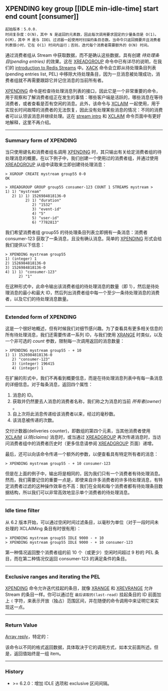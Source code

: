 ## XPENDING key group [[IDLE min-idle-time] start end count [consumer]]

    起始版本：5.0.0.
    时间复杂度：O(N)，其中 N 是返回的元素数，因此每次调用要求固定的少量条目是 O(1)。O(M)，其中 M 是与 IDEL 过滤器一起使用时扫描的条目总数。当命令只返回摘要并且消费者列表很小时，它在 O(1) 时间内运行；否则，迭代每个消费者需要额外的 O(N) 时间。

通过消费者组从 Stream 中获取数据，而不是确认这些数据，具有创建 _待处理条目(pending entries)_ 的效果。这在 [XREADGROUP](xreadgroup.md) 命令中已有详尽的说明，在我们的 [introduction to Redis Streams](../topics/streams-intro.md) 中。[XACK](xack.md) 命令会立即从待处理条目列表 (pending entries list, PEL) 中移除大待处理条目，因为一旦消息被处理成功，消费者组就不再需要跟踪它并记住消息的当前所有者。

[XPENDING](xpending.md) 命令是检查待处理消息列表的接口，因此它是一个非常重要的命令，用于观察和了解消费者组正在发生的事情：哪些客户端是活跃的，哪些消息在等待消费者，或者查看是否有空闲的消息。此外，该命令与 [XCLAIM](xclaim.md) 一起使用，用于实现长时间故障的消费者的无法恢复，因此没有处理某些消息的情况：不同的消费者可以认领该消息并继续处理。这在 [stream intro](../topics/streams-intro.md) 和 [XCLAIM](xclaim.md) 命令页面中有更好地解释，这里不再介绍。

---

### Summary form of XPENDING

当只使用键名和消费者组名调用 [XPENDING](xpending.md) 时，其只输出有关给定消费者组的待处理消息的概要。在以下例子中，我们创建一个使用过的消费者组，并通过使用 [XREADGROUP](xreadgroup.md) 从组中读取来立即创建待处理消息：

```
> XGROUP CREATE mystream group55 0-0
OK

> XREADGROUP GROUP group55 consumer-123 COUNT 1 STREAMS mystream >
1) 1) "mystream"
   2) 1) 1) 1526984818136-0
         2) 1) "duration"
            2) "1532"
            3) "event-id"
            4) "5"
            5) "user-id"
            6) "7782813"
```

我们希望消费者组 group55 的待处理条目列表立即拥有一条消息：消费者 consumer-123 获取了一条消息，且没有确认消息。简单的 [XPENDING](xpending.md) 形式会给我们提供以下信息：

```
> XPENDING mystream group55
1) (integer) 1
2) 1526984818136-0
3) 1526984818136-0
4) 1) 1) "consumer-123"
      2) "1"
```

在这种形式中，此命令输出该消费者组的待处理消息的数量（即 1），然后是待处理消息的最小和最大 ID，然后列出消费者组中每一个至少一条待处理消息的消费者，以及它们的待处理消息数量。

---

### Extended form of XPENDING

这是一个很好地概述，但有时候我们对细节感兴趣。为了查看具有更多相关信息的所有待处理消息，我们还需要传递一系列 ID，与我们使用 [XRANGE](xrange.md) 时类似，以及一个非可选的 _count_ 参数，限制每一次调用返回的消息数量：

```
> XPENDING mystream group55 - + 10
1) 1) 1526984818136-0
   2) "consumer-123"
   3) (integer) 196415
   4) (integer) 1
```

在扩展的形式中，我们不再看到概要信息，而是在待处理消息列表中有每一条消息的详细信息。对于每条消息，返回四个属性：

1. 消息的 ID。
2. 获取并仍然要去人消息的消费者名称，我们称之为消息的当前 _所有者(owner)_ 。
3. 自上次将此消息传递给该消费者以来，经过的毫秒数。
4. 该消息被传递的次数。

交付计数器(deliveries counter)，即数组的第四个元素，当其他消费者使用 [XCLAIM](xclaim.md) *认领(claims)* 消息时，或当通过 [XREADGROUP](xreadgroup.md) 再次传递消息时，当访问消费者组中的消费者历史时（更多信息请参阅 [XREADGROUP](xreadgroup.md) 页面）递增。

最后，还可以向该命令传递一个额外的参数，以便查看具有特定所有者的消息：

```
> XPENDING mystream group55 - + 10 consumer-123
```

但是在上面的例子中，输出将是相同的，因为我们只有一个消费者有待处理消息。然而，我们需要记住的重要一点是，即使来自许多消费者的许多待处理消息，有特定消费者过滤的这种操作效率也不高：我们在全局和每个消费者都有待处理条目数据结构，所以我们可以非常高效地显示单个消费者的待处理消息。

---

### Idle time filter

从 6.2 版本开始，可以通过空闲时间过滤条目，以毫秒为单位（对于一段时间未处理的 XCLAIMing 条目有时很有用）：

```
> XPENDING mystream group55 IDLE 9000 - + 10
> XPENDING mystream group55 IDLE 9000 - + 10 consumer-123
```

第一种情况返回整个消费者组的前 10 个（或更少）空闲时间超过 9 秒的 PEL 条目，而在第二种情况仅返回 consumer-123 的满足条件的条目。

---

### Exclusive ranges and iterating the PEL

[XPENDING](xpending.md) 命令允许迭代挂起的条目，就像 [XRANGE](xrange.md) 和 [XREVRANGE](xrevrange.md) 允许 Stream 的条目一样。你可以通过在 `最后读取的(last-read)` 挂起条目的 ID 前面加上 `(` 字符，来表示开放（独占）范围区间，并在随便的命令调用中来证明它来实现这一点。

---

### Return Value

[Array reply](../topics/protocol.md#resp-arrays)，特定的：

该命令以不同的格式返回数据，具体取决于它的调用方式，如本文前面所述。但是，返回值始终是一组 item。

---

### History

- &gt;= 6.2.0：增加 IDLE 选项和 exclusive 区间间隔。